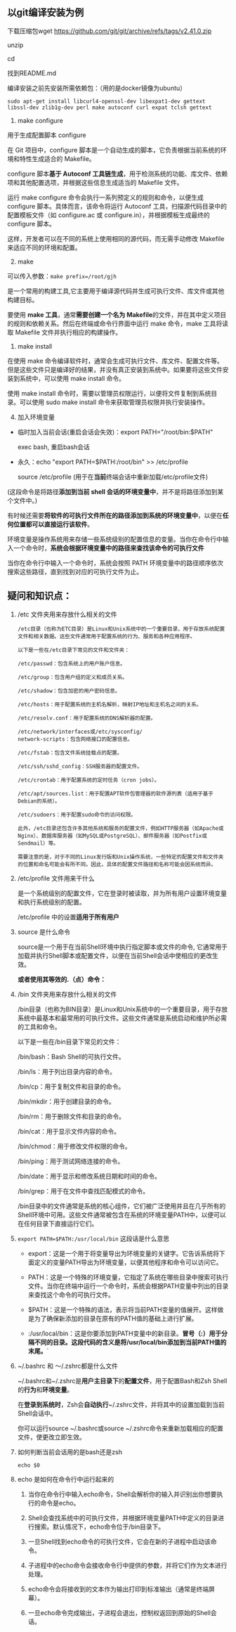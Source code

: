 ## 以git编译安装为例

下载压缩包wget https://github.com/git/git/archive/refs/tags/v2.41.0.zip

unzip 

cd 

找到README.md

编译安装之前先安装所需依赖包：（用的是docker镜像为ubuntu）

    sudo apt-get install libcurl4-openssl-dev libexpat1-dev gettext libssl-dev zlib1g-dev perl make autoconf curl expat tclsh gettext

1. make configure

用于生成配置脚本 configure

在 Git 项目中，configure 脚本是一个自动生成的脚本，它负责根据当前系统的环境和特性生成适合的 Makefile。

configure 脚本**基于 Autoconf 工具链生成**，用于检测系统的功能、库文件、依赖项和其他配置选项，并根据这些信息生成适当的 Makefile 文件。

运行 make configure 命令会执行一系列预定义的规则和命令，以便生成 configure 脚本。具体而言，该命令将运行 Autoconf 工具，扫描源代码目录中的配置模板文件（如 configure.ac 或 configure.in），并根据模板生成最终的 configure 脚本。

这样，开发者可以在不同的系统上使用相同的源代码，而无需手动修改 Makefile 来适应不同的环境和配置。

2. make 

可以传入参数：`make prefix=/root/gjh`

是一个常用的构建工具,它主要用于编译源代码并生成可执行文件、库文件或其他构建目标。

要使用 **make 工具**，通常**需要创建一个名为 Makefile**的文件，并在其中定义项目的规则和依赖关系。然后在终端或命令行界面中运行 make 命令，make 工具将读取 Makefile 文件并执行相应的构建操作。

1. make install

在使用 make 命令编译软件时，通常会生成可执行文件、库文件、配置文件等。但是这些文件只是编译好的结果，并没有真正安装到系统中。如果要将这些文件安装到系统中，可以使用 make install 命令。

使用 make install 命令时，需要以管理员权限运行，以便将文件复制到系统目录。可以使用 sudo make install 命令来获取管理员权限并执行安装操作。

4. 加入环境变量

- 临时加入当前会话(重启会话会失效)：export PATH="/root/bin:$PATH"

    exec bash, 重启bash会话

- 永久：echo "export PATH=$PATH:/root/bin" >> /etc/profile

    source /etc/profile (用于在**当前**终端会话中重新加载/etc/profile文件)

(这段命令是将路径**添加到当前 shell 会话的环境变量中**，并不是将路径添加到某个文件中。)

有时候还需要**将软件的可执行文件所在的路径添加到系统的环境变量中**，以便在**任何位置都可以直接运行该软件**。

环境变量是操作系统用来存储一些系统级别的配置信息的变量。当你在命令行中输入一个命令时，**系统会根据环境变量中的路径来查找该命令的可执行文件**

当你在命令行中输入一个命令时，系统会按照 PATH 环境变量中的路径顺序依次搜索这些路径，直到找到对应的可执行文件为止。


## 疑问和知识点：

1. /etc 文件夹用来存放什么相关的文件

    ```
    /etc目录（也称为ETC目录）是Linux和Unix系统中的一个重要目录，用于存放系统配置文件和相关数据。这些文件通常用于配置系统的行为、服务和各种应用程序。

    以下是一些在/etc目录下常见的文件和文件夹：

    /etc/passwd：包含系统上的用户账户信息。

    /etc/group：包含用户组的定义和成员关系。

    /etc/shadow：包含加密的用户密码信息。

    /etc/hosts：用于配置系统的主机名解析，映射IP地址和主机名之间的关系。

    /etc/resolv.conf：用于配置系统的DNS解析器的配置。

    /etc/network/interfaces或/etc/sysconfig/
    network-scripts：包含网络接口的配置信息。

    /etc/fstab：包含文件系统挂载点的配置。

    /etc/ssh/sshd_config：SSH服务器的配置文件。

    /etc/crontab：用于配置系统的定时任务（cron jobs）。

    /etc/apt/sources.list：用于配置APT软件包管理器的软件源列表（适用于基于Debian的系统）。

    /etc/sudoers：用于配置sudo命令的访问权限。

    此外，/etc目录还包含许多其他系统和服务的配置文件，例如HTTP服务器（如Apache或Nginx）、数据库服务器（如MySQL或PostgreSQL）、邮件服务器（如Postfix或Sendmail）等。

    需要注意的是，对于不同的Linux发行版和Unix操作系统，一些特定的配置文件和文件夹的位置和命名可能会有所不同。因此，具体的配置文件路径和名称可能会因系统而异。
    ```


2. /etc/profile 文件用来干什么

    是一个系统级别的配置文件，它在登录时被读取，并为所有用户设置环境变量和执行系统级别的配置。

    /etc/profile 中的设置**适用于所有用户**

4. source 是什么命令

    source是一个用于在当前Shell环境中执行指定脚本或文件的命令, 它通常用于加载并执行Shell脚本或配置文件，以便在当前Shell会话中使相应的更改生效。

    **或者使用其等效的.（点）命令：**

5. /bin 文件夹用来存放什么相关的文件

    /bin目录（也称为BIN目录）是Linux和Unix系统中的一个重要目录，用于存放系统中最基本和最常用的可执行文件。这些文件通常是系统启动和维护所必需的工具和命令。

    以下是一些在/bin目录下常见的文件：

    /bin/bash：Bash Shell的可执行文件。

    /bin/ls：用于列出目录内容的命令。

    /bin/cp：用于复制文件和目录的命令。

    /bin/mkdir：用于创建目录的命令。

    /bin/rm：用于删除文件和目录的命令。

    /bin/cat：用于显示文件内容的命令。

    /bin/chmod：用于修改文件权限的命令。

    /bin/ping：用于测试网络连接的命令。

    /bin/date：用于显示和修改系统日期和时间的命令。

    /bin/grep：用于在文件中查找匹配模式的命令。

    /bin目录中的文件通常是系统的核心组件，它们被广泛使用并且在几乎所有的Shell环境中可用。这些文件通常被包含在系统的环境变量PATH中，以便可以在任何目录下直接运行它们。


6. `export PATH=$PATH:/usr/local/bin` 这段话是什么意思

   - export：这是一个用于将变量导出为环境变量的关键字。它告诉系统将下面定义的变量PATH导出为环境变量，以便其他程序和命令可以访问它。

   - PATH：这是一个特殊的环境变量，它指定了系统在哪些目录中搜索可执行文件。当你在终端中运行一个命令时，系统会根据PATH变量中列出的目录来查找这个命令的可执行文件。

   - $PATH：这是一个特殊的语法，表示将当前PATH变量的值展开。这样做是为了确保新添加的目录在原有的PATH值的基础上进行扩展。

   - :/usr/local/bin：这是你要添加到PATH变量中的新目录。**冒号（:）用于分隔不同的目录。这段代码的含义是将/usr/local/bin添加到当前PATH值的末尾。**`

7. ~/.bashrc 和 ～/.zshrc都是什么文件

    ~/.bashrc和~/.zshrc是**用户主目录下**的**配置文件**，用于配置Bash和Zsh Shell的**行为**和**环境变量**。

    在**登录到系统时**，Zsh会**自动执行**~/.zshrc文件，并将其中的设置加载到当前Shell会话中。

    你可以运行source ~/.bashrc或source ~/.zshrc命令来重新加载相应的配置文件，使更改立即生效。

8. 如何判断当前会话用的是bash还是zsh

     `echo $0`

9. echo 是如何在命令行中运行起来的

    1. 当你在命令行中输入echo命令，Shell会解析你的输入并识别出你想要执行的命令是echo。

    2. Shell会查找系统中的可执行文件，并根据环境变量PATH中定义的目录进行搜索。默认情况下，echo命令位于/bin目录下。

    3. 一旦Shell找到echo命令的可执行文件，它会在新的子进程中启动该命令。

    4. 子进程中的echo命令会接收命令行中提供的参数，并将它们作为文本进行处理。

    5. echo命令会将接收到的文本作为输出打印到标准输出（通常是终端屏幕）。

   6.  一旦echo命令完成输出，子进程会退出，控制权返回到原始的Shell会话。










